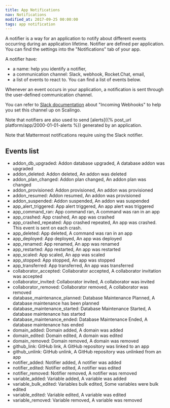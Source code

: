 ```yaml
---
title: App Notifications
nav: Notifications
modified_at: 2017-09-25 00:00:00
tags: app notification
---
```


A notifier is a way for an application to notify about different events occurring during an
application lifetime. Notifier are defined per application. You can find the settings into the
"Notifications" tab of your app.

A notifier have:
* a name: help you identify a notifier,
* a communication channel: Slack, webhook, Rocket.Chat, email,
* a list of events to react to. You can find a list of events below.

Whenever an event occurs in your application, a notification is sent through the user-defined
communication channel.

You can refer to [Slack
documentation](https://get.slack.help/hc/en-us/articles/115005265063-Incoming-WebHooks-for-Slack#set-up-incoming-webhooks)
about "Incoming Webhooks" to help you set this channel up on Scalingo.

Note that notifiers are also used to send [alerts]({% post_url platform/app/2000-01-01-alerts %})
generated by an application.

Note that Mattermost notifications require using the Slack notifier.

## Events list

* addon_db_upgraded: Addon database upgraded, A database addon was upgraded
* addon_deleted: Addon deleted, An addon was deleted
* addon_plan_changed: Addon plan changed, An addon plan was changed
* addon_provisioned: Addon provisioned, An addon was provisioned
* addon_resumed: Addon resumed, An addon was provisioned
* addon_suspended: Addon suspended, An addon was suspended
* app_alert_triggered: App alert triggered, An app alert was triggered
* app_command_ran: App command ran, A command was ran in an app
* app_crashed: App crashed, An app was crashed
* app_crashed_repeated: App crashed repeated, An app was crashed. This event is sent on each crash.
* app_deleted: App deleted, A command was ran in an app
* app_deployed: App deployed, An app was deployed
* app_renamed: App renamed, An app was renamed
* app_restarted: App restarted, An app was restarted
* app_scaled: App scaled, An app was scaled
* app_stopped: App stopped, An app was stopped
* app_transferred: App transferred, An app was transferred
* collaborator_accepted: Collaborator accepted, A collaborator invitation was accepted
* collaborator_invited: Collaborator invited, A collaborator was invited
* collaborator_removed: Collaborator removed, A collaborator was removed
* database_maintenance_planned: Database Maintenance Planned, A database maintenance has been planned
* database_maintenance_started: Database Maintenance Started, A database maintenance has started
* database_maintenance_ended: Database Maintenance Ended, A database maintenance has ended
* domain_added: Domain added, A domain was added
* domain_edited: Domain edited, A domain was edited
* domain_removed: Domain removed, A domain was removed
* github_link: GitHub link, A GitHub repository was linked to an app
* github_unlink: GitHub unlink, A GitHub repository was unlinked from an app
* notifier_added: Notifier added, A notifier was added
* notifier_edited: Notifier edited, A notifier was edited
* notifier_removed: Notifier removed, A notifier was removed
* variable_added: Variable added, A variable was added
* variable_bulk_edited: Variables bulk edited, Some variables were bulk edited
* variable_edited: Variable edited, A variable was edited
* variable_removed: Variable removed, A variable was removed
